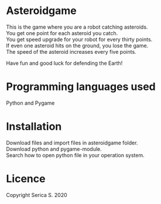 # Asteroidgame

This is the game where you are a robot catching asteroids.  
You get one point for each asteroid you catch.  
You get speed upgrade for your robot for every thirty points.  
If even one asteroid hits on the ground, you lose the game.  
The speed of the asteroid increases every five points.  

Have fun and good luck for defending the Earth!

# Programming languages used

Python and Pygame

# Installation

Download files and import files in asteroidgame folder.  
Download python and pygame-module.  
Search how to open python file in your operation system.  

# Licence

Copyright Serica S. 2020
